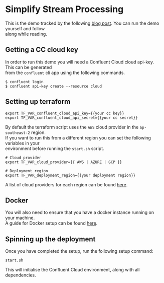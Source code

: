 # Simplify Stream Processing

This is the demo tracked by the following [blog post](https://www.deloitte.com/au/en/services/consulting/blogs.html). You can run the demo yourself and follow  
along while reading.

## Getting a CC cloud key
  
In order to run this demo you will need a Confluent Cloud cloud api-key. This can be generated  
from the `confluent` cli app using the following commands.

```
$ confluent login
$ confluent api-key create --resource cloud
```

## Setting up terraform
  
```
export TF_VAR_confluent_cloud_api_key={{your cc key}}
export TF_VAR_confluent_cloud_api_secret={{your cc secret}}
```

By default the terraform script uses the `AWS` cloud provider in the `ap-southeast-2` region.  
If you want to run this from a different region you can set the following variables in your  
environment before running the `start.sh` script.

```
# Cloud provider
export TF_VAR_cloud_provider={{ AWS | AZURE | GCP }}

# Deployment region
export TF_VAR_deployment_region={{your deployment region}}
```

A list of cloud providers for each region can be found [here](https://docs.confluent.io/cloud/current/clusters/regions.html#cloud-providers-and-regions).

## Docker

You will also need to ensure that you have a docker instance running on your machine.  
A guide for Docker setup can be found [here](https://docs.docker.com/desktop).

## Spinning up the deployment

Once you have completed the setup, run the following setup command:
```
start.sh
```
This will initialise the Confluent Cloud environment, along with all dependencies.  

